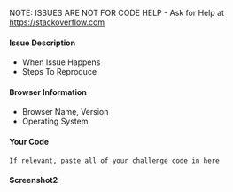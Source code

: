 <!--
Issue template
To Use this Template:
* Fill out what you can
* Delete what you do not fill out
-->

NOTE: ISSUES ARE NOT FOR CODE HELP - Ask for Help at https://stackoverflow.com

#### Issue Description
* When Issue Happens
* Steps To Reproduce

#### Browser Information
* Browser Name, Version
* Operating System

#### Your Code

```
If relevant, paste all of your challenge code in here
```

#### Screenshot2
